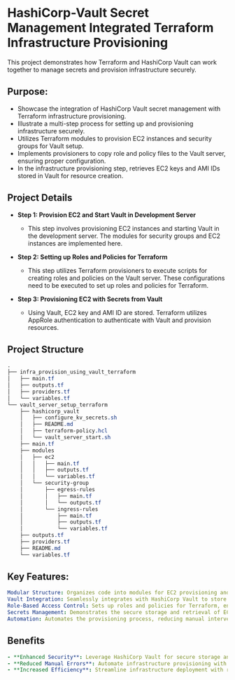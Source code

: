 # HashiCorp-Vault Secret Management Integrated Terraform Infrastructure Provisioning

This project demonstrates how Terraform and HashiCorp Vault can work together to manage secrets and provision infrastructure securely.

## Purpose:

-  Showcase the integration of HashiCorp Vault secret management with Terraform infrastructure provisioning.
-  Illustrate a multi-step process for setting up and provisioning infrastructure securely.
-  Utilizes Terraform modules to provision EC2 instances and security groups for Vault setup.
-  Implements provisioners to copy role and policy files to the Vault server, ensuring proper configuration.
-  In the infrastructure provisioning step, retrieves EC2 keys and AMI IDs stored in Vault for resource creation.
  
## Project Details

- **Step 1: Provision EC2 and Start Vault in Development Server**
  - This step involves provisioning EC2 instances and starting Vault in the development server. The modules for security groups and EC2 instances are implemented here.

- **Step 2: Setting up Roles and Policies for Terraform**
  - This step utilizes Terraform provisioners to execute scripts for creating roles and policies on the Vault server. These configurations need to be executed to set up roles and policies for Terraform.

- **Step 3: Provisioning EC2 with Secrets from Vault**
  - Using Vault, EC2 key and AMI ID are stored. Terraform utilizes AppRole authentication to authenticate with Vault and provision resources.


## Project Structure
```css
.
├── infra_provision_using_vault_terraform
│   ├── main.tf
│   ├── outputs.tf
│   ├── providers.tf
│   └── variables.tf
└── vault_server_setup_terraform
    ├── hashicorp_vault
    │   ├── configure_kv_secrets.sh
    │   ├── README.md
    │   ├── terraform-policy.hcl
    │   └── vault_server_start.sh
    ├── main.tf
    ├── modules
    │   ├── ec2
    │   │   ├── main.tf
    │   │   ├── outputs.tf
    │   │   └── variables.tf
    │   └── security-group
    │       ├── egress-rules
    │       │   ├── main.tf
    │       │   └── outputs.tf
    │       └── ingress-rules
    │           ├── main.tf
    │           ├── outputs.tf
    │           └── variables.tf
    ├── outputs.tf
    ├── providers.tf
    ├── README.md
    └── variables.tf

```
## Key Features:
```yaml
Modular Structure: Organizes code into modules for EC2 provisioning and security group setup, enhancing readability and maintainability.
Vault Integration: Seamlessly integrates with HashiCorp Vault to store and retrieve sensitive data, ensuring secure provisioning.
Role-Based Access Control: Sets up roles and policies for Terraform, enforcing proper access controls for infrastructure management.
Secrets Management: Demonstrates the secure storage and retrieval of EC2 keys and AMI IDs using Vault, enhancing overall security posture.
Automation: Automates the provisioning process, reducing manual intervention and ensuring consistency in infrastructure deployment.
```

## Benefits
```yaml
- **Enhanced Security**: Leverage HashiCorp Vault for secure storage and retrieval of sensitive infrastructure secrets like EC2 keys and AMI IDs.
- **Reduced Manual Errors**: Automate infrastructure provisioning with Terraform, minimizing human intervention and potential errors.
- **Increased Efficiency**: Streamline infrastructure deployment with reusable modules.
```
